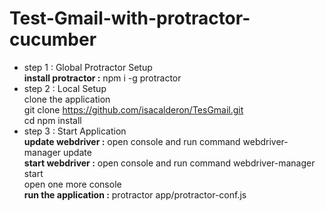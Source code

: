 # Test-Gmail-with-protractor-cucumber
- step 1  : Global Protractor Setup <br />
<b>install protractor :</b> npm i -g protractor<br />
- step 2  : Local Setup <br />
clone the application <br />
git clone https://github.com/isacalderon/TesGmail.git<br />
cd 
npm install
- step 3  : Start Application <br />
<b>update webdriver :</b> open console and run command webdriver-manager update<br />
<b>start webdriver :</b> open console and run command webdriver-manager start<br />
open one more console <br />
<b>run the application :</b> protractor app/protractor-conf.js<br />



